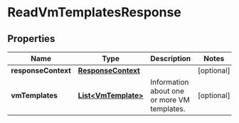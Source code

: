 

# ReadVmTemplatesResponse


## Properties

| Name | Type | Description | Notes |
|------------ | ------------- | ------------- | -------------|
|**responseContext** | [**ResponseContext**](ResponseContext.md) |  |  [optional] |
|**vmTemplates** | [**List&lt;VmTemplate&gt;**](VmTemplate.md) | Information about one or more VM templates. |  [optional] |



